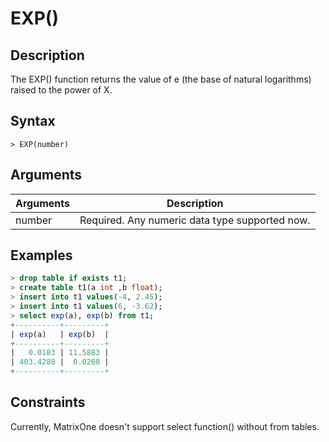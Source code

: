 # **EXP()**

## **Description**

The EXP() function returns the value of e (the base of natural logarithms) raised to the power of X. 

## **Syntax**

```
> EXP(number)
```
## **Arguments**
|  Arguments   | Description  |
|  ----  | ----  |
| number | Required. Any numeric data type supported now. |




## **Examples**

```sql
> drop table if exists t1;
> create table t1(a int ,b float);
> insert into t1 values(-4, 2.45);
> insert into t1 values(6, -3.62);
> select exp(a), exp(b) from t1;
+----------+---------+
| exp(a)   | exp(b)  |
+----------+---------+
|   0.0183 | 11.5883 |
| 403.4288 |  0.0268 |
+----------+---------+

```

## Constraints
Currently, MatrixOne doesn't support select function() without from tables.
